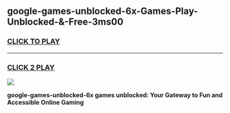 
## google-games-unblocked-6x-Games-Play-Unblocked-&-Free-3ms00
<h3>
<a href="https://premium76.site?title=google-games-unblocked-6x&ref=24A">CLICK TO PLAY</a></h3>
<hr>

<h3>
<a href="https://premium76.site?title=google-games-unblocked-6x&ref=24A">CLICK 2 PLAY</a>
  
</h3>

<a href="https://premium76.site?title=google-games-unblocked-6x&ref=24A"><img src="https://clearcache.store/games.png"></a>


**google-games-unblocked-6x games unblocked: Your Gateway to Fun and Accessible Online Gaming**
